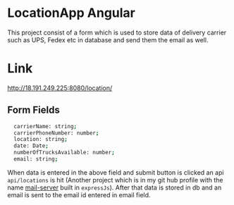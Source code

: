 # LocationApp Angular
This project consist of a form which is used to store data of delivery carrier such as UPS, Fedex etc in database and send them the email as well. 

# Link
http://18.191.249.225:8080/location/

## Form Fields
```sh
  carrierName: string;
  carrierPhoneNumber: number;
  location: string;
  date: Date;
  numberOfTrucksAvailable: number;
  email: string;
```

When data is entered in the above field and submit button is clicked an api `api/locations` is hit (Another project which is in my git hub profile with the name [mail-server] built in `expressJs`). After that data is stored in db and an email is sent to the email id entered in email field.

 [mail-server]: <https://github.com/himanshupahwahp/mail-server>
